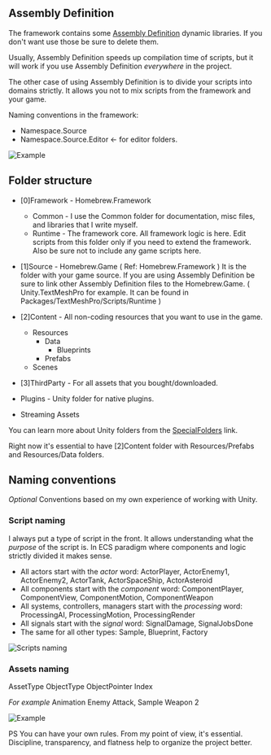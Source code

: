## Assembly Definition
The framework contains some [Assembly Definition](https://docs.unity3d.com/Manual/ScriptCompilationAssemblyDefinitionFiles.html) dynamic libraries. If you don't want use those be sure to delete them.
 
Usually, Assembly Definition speeds up compilation time of scripts, but it will work if you use Assembly Definition _everywhere_ in the project.

The other case of using Assembly Definition is to divide your scripts into domains strictly. It allows you not to mix scripts from the framework and your game. 
 
Naming conventions in the framework:
- Namespace.Source
- Namespace.Source.Editor <- for editor folders.

![Example](https://i.gyazo.com/e8980bba613d5604546e615740935bf7.png)

## Folder structure
* [0]Framework - Homebrew.Framework 
    * Common - I use the Common folder for documentation, misc files, and libraries that I write myself.
    * Runtime -  The framework core. All framework logic is here. Edit scripts from this folder only if you need to extend the framework. Also be sure not to include any game scripts here.

* [1]Source - Homebrew.Game ( Ref: Homebrew.Framework )
It is the folder with your game source. If you are using Assembly Definition be sure to link other Assembly Definition files to the Homebrew.Game. ( Unity.TextMeshPro for example. It can be found in Packages/TextMeshPro/Scripts/Runtime )

* [2]Content - All non-coding resources that you want to use in the game. 
    * Resources
        * Data
             * Blueprints 
        * Prefabs 
    * Scenes 

* [3]ThirdParty - For all assets that you bought/downloaded.
* Plugins - Unity folder for native plugins.
* Streaming Assets 

You can learn more about Unity folders from the
[SpecialFolders](https://docs.unity3d.com/Manual/SpecialFolders.html) link.

Right now it's essential to have [2]Content folder with Resources/Prefabs and Resources/Data folders. 
 
##  Naming conventions
_Optional_
Conventions based on my own experience of working with Unity.


### Script naming
I always put a type of script in the front. It allows understanding what the _purpose_ of the script is. In ECS paradigm where components and logic strictly divided it makes sense.
 
* All actors start with the _actor_ word: ActorPlayer, ActorEnemy1, ActorEnemy2, ActorTank, ActorSpaceShip, ActorAsteroid
* All components start with the _component_ word: ComponentPlayer, ComponentView, ComponentMotion, ComponentWeapon
* All systems, controllers, managers start with the _processing_ word: ProcessingAI, ProcessingMotion, ProcessingRender
* All signals start with the _signal_ word: SignalDamage, SignalJobsDone
* The same for all other types: Sample, Blueprint, Factory

![Scripts naming](https://i.gyazo.com/958b430486bcf32451d94dfce87044e7.png)

### Assets naming
AssetType ObjectType ObjectPointer Index

_For example_
Animation Enemy Attack, Sample Weapon 2

![Example](https://i.gyazo.com/e063a7922892cd70e3e7551c1b145315.png)

PS You can have your own rules. From my point of view, it's essential. Discipline, transparency, and flatness help to organize the project better. 